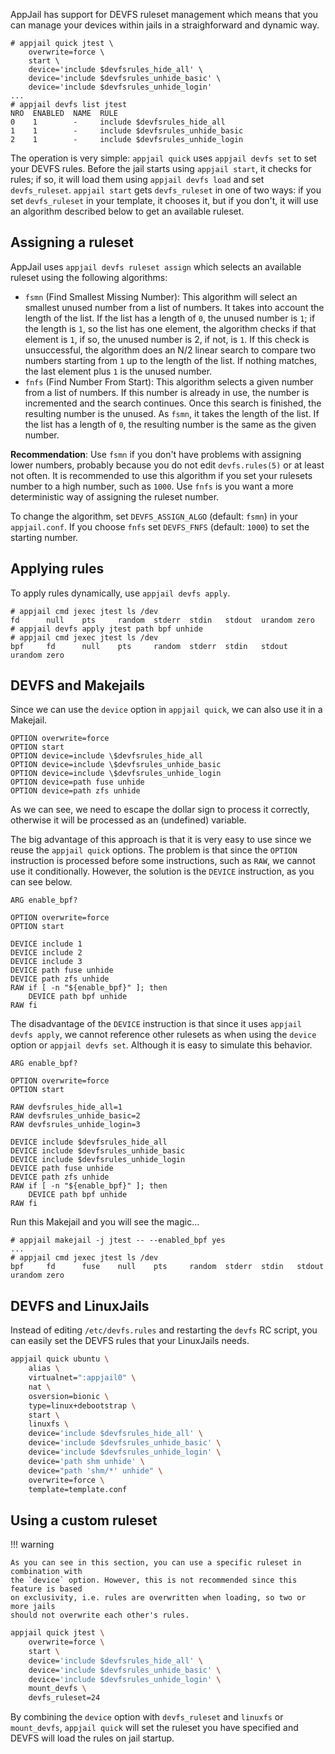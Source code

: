 AppJail has support for DEVFS ruleset management which means that you can manage your devices within jails in a straighforward and dynamic way.

```console
# appjail quick jtest \
    overwrite=force \
    start \
    device='include $devfsrules_hide_all' \
    device='include $devfsrules_unhide_basic' \
    device='include $devfsrules_unhide_login'
...
# appjail devfs list jtest
NRO  ENABLED  NAME  RULE
0    1        -     include $devfsrules_hide_all
1    1        -     include $devfsrules_unhide_basic
2    1        -     include $devfsrules_unhide_login
```

The operation is very simple: `appjail quick` uses `appjail devfs set` to set your DEVFS rules. Before the jail starts using `appjail start`, it checks for rules; if so, it will load them using `appjail devfs load` and set `devfs_ruleset`. `appjail start` gets `devfs_ruleset` in one of two ways: if you set `devfs_ruleset` in your template, it chooses it, but if you don't, it will use an algorithm described below to get an available ruleset.

## Assigning a ruleset

AppJail uses `appjail devfs ruleset assign` which selects an available ruleset using the following algorithms:

* `fsmn` (Find Smallest Missing Number): This algorithm will select an smallest unused number from a list of numbers. It takes into account the length of the list. If the list has a length of `0`, the unused number is `1`; if the length is `1`, so the list has one element, the algorithm checks if that element is `1`, if so, the unused number is 2, if not, is `1`. If this check is unsuccessful, the algorithm does an N/2 linear search to compare two numbers starting from `1` up to the length of the list. If nothing matches, the last element plus `1` is the unused number.
* `fnfs` (Find Number From Start): This algorithm selects a given number from a list of numbers. If this number is already in use, the number is incremented and the search continues. Once this search is finished, the resulting number is the unused. As `fsmn`, it takes the length of the list. If the list has a length of `0`, the resulting number is the same as the given number.

**Recommendation**: Use `fsmn` if you don't have problems with assigning lower numbers, probably because you do not edit `devfs.rules(5)` or at least not often. It is recommended to use this algorithm if you set your rulesets number to a high number, such as `1000`. Use `fnfs` is you want a more deterministic way of assigning the ruleset number.

To change the algorithm, set `DEVFS_ASSIGN_ALGO` (default: `fsmn`) in your `appjail.conf`. If you choose `fnfs` set `DEVFS_FNFS` (default: `1000`) to set the starting number.

## Applying rules

To apply rules dynamically, use `appjail devfs apply`.

```console
# appjail cmd jexec jtest ls /dev
fd      null    pts     random  stderr  stdin   stdout  urandom zero
# appjail devfs apply jtest path bpf unhide
# appjail cmd jexec jtest ls /dev
bpf     fd      null    pts     random  stderr  stdin   stdout  urandom zero
```

## DEVFS and Makejails

Since we can use the `device` option in `appjail quick`, we can also use it in a Makejail.

```
OPTION overwrite=force
OPTION start
OPTION device=include \$devfsrules_hide_all
OPTION device=include \$devfsrules_unhide_basic
OPTION device=include \$devfsrules_unhide_login
OPTION device=path fuse unhide
OPTION device=path zfs unhide
```

As we can see, we need to escape the dollar sign to process it correctly, otherwise it will be processed as an (undefined) variable.

The big advantage of this approach is that it is very easy to use since we reuse the `appjail quick` options. The problem is that since the `OPTION` instruction is processed before some instructions, such as `RAW`, we cannot use it conditionally. However, the solution is the `DEVICE` instruction, as you can see below.

```
ARG enable_bpf?

OPTION overwrite=force
OPTION start

DEVICE include 1
DEVICE include 2
DEVICE include 3
DEVICE path fuse unhide
DEVICE path zfs unhide
RAW if [ -n "${enable_bpf}" ]; then
    DEVICE path bpf unhide
RAW fi
```

The disadvantage of the `DEVICE` instruction is that since it uses `appjail devfs apply`, we cannot reference other rulesets as when using the `device` option or `appjail devfs set`. Although it is easy to simulate this behavior.

```
ARG enable_bpf?

OPTION overwrite=force
OPTION start

RAW devfsrules_hide_all=1
RAW devfsrules_unhide_basic=2
RAW devfsrules_unhide_login=3

DEVICE include $devfsrules_hide_all
DEVICE include $devfsrules_unhide_basic
DEVICE include $devfsrules_unhide_login
DEVICE path fuse unhide
DEVICE path zfs unhide
RAW if [ -n "${enable_bpf}" ]; then
    DEVICE path bpf unhide
RAW fi
```

Run this Makejail and you will see the magic...

```console
# appjail makejail -j jtest -- --enabled_bpf yes
...
# appjail cmd jexec jtest ls /dev
bpf     fd      fuse    null    pts     random  stderr  stdin   stdout  urandom zero
```

## DEVFS and LinuxJails

Instead of editing `/etc/devfs.rules` and restarting the `devfs` RC script, you can easily set the DEVFS rules that your LinuxJails needs.

```sh
appjail quick ubuntu \
    alias \
    virtualnet=":appjail0" \
    nat \
    osversion=bionic \
    type=linux+debootstrap \
    start \
    linuxfs \
    device='include $devfsrules_hide_all' \
    device='include $devfsrules_unhide_basic' \
    device='include $devfsrules_unhide_login' \
    device='path shm unhide' \
    device="path 'shm/*' unhide" \
    overwrite=force \
    template=template.conf
```

## Using a custom ruleset

!!! warning

    As you can see in this section, you can use a specific ruleset in combination with
    the `device` option. However, this is not recommended since this feature is based
    on exclusivity, i.e. rules are overwritten when loading, so two or more jails
    should not overwrite each other's rules.

```sh
appjail quick jtest \
    overwrite=force \
    start \
    device='include $devfsrules_hide_all' \
    device='include $devfsrules_unhide_basic' \
    device='include $devfsrules_unhide_login' \
    mount_devfs \
    devfs_ruleset=24
```

By combining the `device` option with `devfs_ruleset` and `linuxfs` or `mount_devfs`, `appjail quick` will set the ruleset you have specified and DEVFS will load the rules on jail startup.
